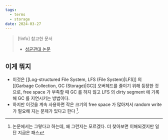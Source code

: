 ```yaml
---
tags:
  - terms
  - storage
date: 2024-03-27
---
```

> [!info] 참고한 문서
> - [성균관대 논문](http://nyx.skku.ac.kr/publications/papers/04_partial_GC.pdf)

## 이게 뭐지

- 이것은 [[Log-structured File System, LFS (File System)|LFS]] 의 [[Garbage Collection, GC (Storage)|GC]] 오버헤드를 줄이기 위해 등장한 것으로, free space 가 부족할 때 GC 를 하지 않고 LFS 의 dirty segment 에 기록해 GC 를 지연시키는 방법이다.
- 하지만 이것을 계속 사용하면 작은 크기의 free space 가 많아져서 random write 가 필요해 지는 문제가 있다고 한다 [^cons].

[^cons]: 논문에서는 그렇다고 하는데, 왜 그런지는 모르겠다. 더 찾아보면 이해되겠지만 일단 지금은 패스